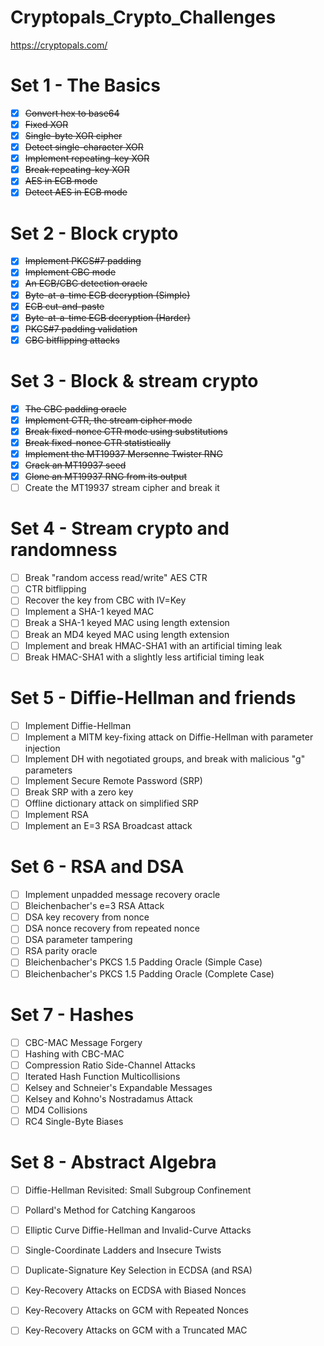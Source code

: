 # Cryptopals_Crypto_Challenges
https://cryptopals.com/

# Set 1 - The Basics
- [X] ~~Convert hex to base64~~
- [X] ~~Fixed XOR~~
- [X] ~~Single-byte XOR cipher~~
- [X] ~~Detect single-character XOR~~
- [X] ~~Implement repeating-key XOR~~
- [X] ~~Break repeating-key XOR~~
- [X] ~~AES in ECB mode~~
- [X] ~~Detect AES in ECB mode~~

# Set 2 - Block crypto
- [X] ~~Implement PKCS#7 padding~~
- [X] ~~Implement CBC mode~~
- [X] ~~An ECB/CBC detection oracle~~
- [X] ~~Byte-at-a-time ECB decryption (Simple)~~
- [X] ~~ECB cut-and-paste~~
- [X] ~~Byte-at-a-time ECB decryption (Harder)~~
- [X] ~~PKCS#7 padding validation~~
- [X] ~~CBC bitflipping attacks~~

# Set 3 - Block & stream crypto
- [X] ~~The CBC padding oracle~~
- [X] ~~Implement CTR, the stream cipher mode~~
- [X] ~~Break fixed-nonce CTR mode using substitutions~~
- [X] ~~Break fixed-nonce CTR statistically~~
- [X] ~~Implement the MT19937 Mersenne Twister RNG~~
- [X] ~~Crack an MT19937 seed~~
- [X] ~~Clone an MT19937 RNG from its output~~
- [ ] Create the MT19937 stream cipher and break it

# Set 4 - Stream crypto and randomness
- [ ] Break "random access read/write" AES CTR
- [ ] CTR bitflipping
- [ ] Recover the key from CBC with IV=Key
- [ ] Implement a SHA-1 keyed MAC
- [ ] Break a SHA-1 keyed MAC using length extension
- [ ] Break an MD4 keyed MAC using length extension
- [ ] Implement and break HMAC-SHA1 with an artificial timing leak
- [ ] Break HMAC-SHA1 with a slightly less artificial timing leak

# Set 5 - Diffie-Hellman and friends
- [ ] Implement Diffie-Hellman
- [ ] Implement a MITM key-fixing attack on Diffie-Hellman with parameter injection
- [ ] Implement DH with negotiated groups, and break with malicious "g" parameters
- [ ] Implement Secure Remote Password (SRP)
- [ ] Break SRP with a zero key
- [ ] Offline dictionary attack on simplified SRP
- [ ] Implement RSA
- [ ] Implement an E=3 RSA Broadcast attack

# Set 6 - RSA and DSA
- [ ] Implement unpadded message recovery oracle
- [ ] Bleichenbacher's e=3 RSA Attack
- [ ] DSA key recovery from nonce
- [ ] DSA nonce recovery from repeated nonce
- [ ] DSA parameter tampering
- [ ] RSA parity oracle
- [ ] Bleichenbacher's PKCS 1.5 Padding Oracle (Simple Case)
- [ ] Bleichenbacher's PKCS 1.5 Padding Oracle (Complete Case)

# Set 7 - Hashes
- [ ] CBC-MAC Message Forgery
- [ ] Hashing with CBC-MAC
- [ ] Compression Ratio Side-Channel Attacks
- [ ] Iterated Hash Function Multicollisions
- [ ] Kelsey and Schneier's Expandable Messages
- [ ] Kelsey and Kohno's Nostradamus Attack
- [ ] MD4 Collisions
- [ ] RC4 Single-Byte Biases

# Set 8 - Abstract Algebra
- [ ] Diffie-Hellman Revisited: Small Subgroup Confinement
- [ ] Pollard's Method for Catching Kangaroos
- [ ] Elliptic Curve Diffie-Hellman and Invalid-Curve Attacks
- [ ] Single-Coordinate Ladders and Insecure Twists
- [ ] Duplicate-Signature Key Selection in ECDSA (and RSA)
- [ ] Key-Recovery Attacks on ECDSA with Biased Nonces
- [ ] Key-Recovery Attacks on GCM with Repeated Nonces
- [ ] Key-Recovery Attacks on GCM with a Truncated MAC


